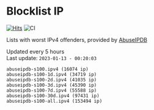 # Blocklist IP

[![Hits](https://hits.seeyoufarm.com/api/count/incr/badge.svg?url=https%3A%2F%2Fgithub.com%2Fborestad%2Fblocklist-ip%2F&count_bg=%2379C83D&title_bg=%23555555&icon=&icon_color=%23E7E7E7&title=hits&edge_flat=false)](https://hits.seeyoufarm.com)  ![CI](https://img.shields.io/github/workflow/status/borestad/blocklist-ip/CI?style=flat-square)

Lists with worst IPv4 offenders, provided by [AbuseIPDB](https://www.abuseipdb.com/)

<!-- FOOTER-PLACEHOLDER -->
Updated every 5 hours<br>
Last update: `2023-01-13 - 00:20:03`
```
abuseipdb-s100.ipv4 (16074 ip)
abuseipdb-s100-1d.ipv4 (34719 ip)
abuseipdb-s100-2d.ipv4 (41035 ip)
abuseipdb-s100-3d.ipv4 (45390 ip)
abuseipdb-s100-7d.ipv4 (55588 ip)
abuseipdb-s100-30d.ipv4 (97431 ip)
abuseipdb-s100-all.ipv4 (153494 ip)
```
